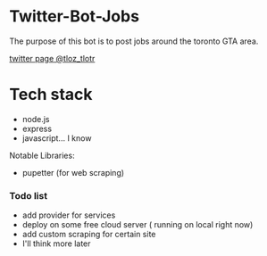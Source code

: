 # Twitter-Bot-Jobs
 The purpose of this bot is to post jobs around the toronto GTA area. 
  
 [twitter page @tloz_tlotr](https://twitter.com/tloz_tlotr)



# Tech stack
* node.js
* express
* javascript... I know

Notable Libraries: 

* pupetter (for web scraping) 
 
### Todo list

* add provider for services
* deploy on some free cloud server ( running on local right now)
* add custom scraping for certain site
* I'll think more later
